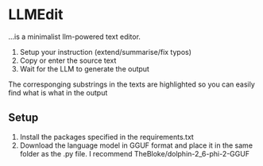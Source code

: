 # LLMEdit
...is a minimalist llm-powered text editor.
1. Setup your instruction (extend/summarise/fix typos)
2. Copy or enter the source text
3. Wait for the LLM to generate the output

The corresponging substrings in the texts are highlighted so you can easily find what is what in the output 

## Setup
1. Install the packages specified in the requirements.txt
2. Download the language model in GGUF format and place it in the same folder as the .py file. I recommend TheBloke/dolphin-2_6-phi-2-GGUF
